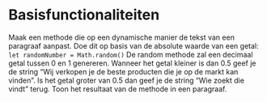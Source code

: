 # Basisfunctionaliteiten

Maak een methode die op een dynamische manier de tekst van een paragraaf aanpast. Doe dit op basis van de absolute waarde van een getal:
`let randomNumber = Math.random()`
De random methode zal een decimaal getal tussen 0 en 1 genereren. Wanneer het getal kleiner is dan 0.5 geef je de string “Wij verkopen je de beste producten die je op de markt kan vinden”. Is het getal groter van 0.5 dan geef je de string “Wie zoekt die vindt” terug.
Toon het resultaat van de methode in een paragraaf.




